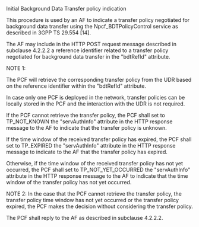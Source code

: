 Initial Background Data Transfer policy indication

This procedure is used by an AF to indicate a transfer policy negotiated for background data transfer using the Npcf_BDTPolicyControl service as described in 3GPP TS 29.554 [14].


The AF may include in the HTTP POST request message described in subclause 4.2.2.2 a reference identifier related to a transfer policy negotiated for background data transfer in the "bdtRefId" attribute.


NOTE 1: 

The PCF will retrieve the corresponding transfer policy from the UDR based on the reference identifier within the "bdtRefId" attribute. 

In case only one PCF is deployed in the network, transfer policies can be locally stored in the PCF and the interaction with the UDR is not required.


If the PCF cannot retrieve the transfer policy, the PCF shall set to TP_NOT_KNOWN the "servAuthInfo" attribute in the HTTP response message to the AF to indicate that the transfer policy is unknown.

If the time window of the received transfer policy has expired, the PCF shall set to TP_EXPIRED the "servAuthInfo" attribute in the HTTP response message to indicate to the AF that the transfer policy has expired. 

Otherwise, if the time window of the received transfer policy has not yet occurred, the PCF shall set to TP_NOT_YET_OCCURRED the "servAuthInfo" attribute in the HTTP response message to the AF to indicate that the time window of the transfer policy has not yet occurred.

NOTE 2: In the case that the PCF cannot retrieve the transfer policy, the transfer policy time window has not yet occurred or the transfer policy expired, the PCF makes the decision without considering the transfer policy.

The PCF shall reply to the AF as described in subclause 4.2.2.2.
